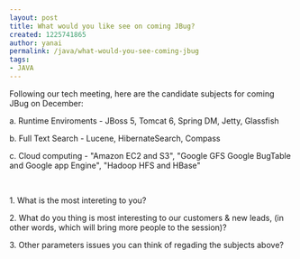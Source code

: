```yaml
---
layout: post
title: What would you like see on coming JBug?
created: 1225741865
author: yanai
permalink: /java/what-would-you-see-coming-jbug
tags:
- JAVA
---
```

<p>Following our tech meeting, here are the candidate subjects for coming JBug on December:</p><p>a. Runtime Enviroments - JBoss 5, Tomcat 6, Spring DM, Jetty, Glassfish</p><p>b. Full Text Search - Lucene, HibernateSearch, Compass</p><p>c. Cloud computing - &quot;Amazon EC2 and S3&quot;, &quot;Google GFS Google BugTable and Google app Engine&quot;, &quot;Hadoop HFS and HBase&quot;</p><p>&nbsp;</p><p>1. What is the most intereting to you?</p><p>2. What do you thing is most interesting to our customers &amp; new leads, (in other words, which will bring more people to the session)?</p><p>3. Other parameters issues you can think of regading the subjects above?</p>
